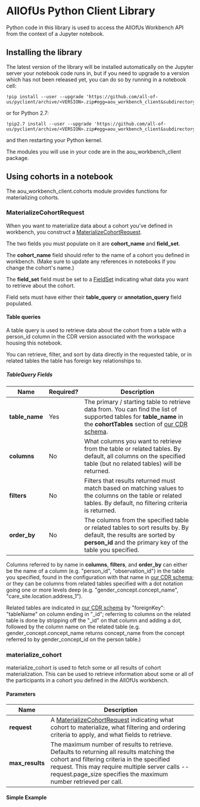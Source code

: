 # AllOfUs Python Client Library

Python code in this library is used to access the AllOfUs Workbench API from
the context of a Jupyter notebook. 

## Installing the library

The latest version of the library will be installed automatically on the Jupyter
server your notebook code runs in, but if you need to upgrade to a version which 
has not been released yet, you can do so by running in a notebook cell:

```
!pip install --user --upgrade 'https://github.com/all-of-us/pyclient/archive/<VERSION>.zip#egg=aou_workbench_client&subdirectory=py'
```

or for Python 2.7:

```
!pip2.7 install --user --upgrade 'https://github.com/all-of-us/pyclient/archive/<VERSION>.zip#egg=aou_workbench_client&subdirectory=py'
```

and then restarting your Python kernel.

The modules you will use in your code are in the aou_workbench_client package.

## Using cohorts in a notebook

The aou_workbench_client.cohorts module provides functions for materializing cohorts.

### MaterializeCohortRequest

When you want to materialize data about a cohort you've defined in workbench, you construct
a [MaterializeCohortRequest](swagger_docs/MaterializeCohortRequest.md). 

The two fields you must populate on it are **cohort_name** and **field_set**.

The **cohort_name** field should refer to the name of a cohort you defined in workbench.
(Make sure to update any references in notebooks if you change the cohort's name.)

The **field_set** field must be set to a [FieldSet](swagger_docs/FieldSet.md)
indicating what data you want to retrieve about the cohort. 

Field sets must have either their **table_query** or **annotation_query** field
populated.

#### Table queries

A table query is used to retrieve data about the cohort from a table with 
a person_id column in the CDR version associated with the workspace housing 
this notebook. 

You can retrieve, filter, and sort by data directly in the requested table, 
or in related tables the table has foreign key relationships to.

##### TableQuery Fields

Name | Required? | Description
---- | --------- | -----------
**table_name**|Yes|The primary / starting table to retrieve data from. You can find the list of supported tables for **table_name** in the **cohortTables** section of [our CDR schema](https://github.com/all-of-us/workbench/blob/master/api/config/cdm/cdm_5_2.json).
**columns**|No|What columns you want to retrieve from the table or related tables. By default, all columns on the specified table (but no related tables) will be returned.
**filters**|No|Filters that results returned must match based on matching values to the columns on the table or related tables.  By default, no filtering criteria is returned.
**order_by**|No|The columns from the specified table or related tables to sort results by. By default, the results are sorted by **person_id** and the primary key of the table you specified.


Columns referred to by name in **columns**, **filters**, and **order_by** can either
be the name of a column (e.g. "person_id", "observation_id") in the table you specified, 
found in the configuration with that name in 
[our CDR schema](https://github.com/all-of-us/workbench/blob/master/api/config/cdm/cdm_5_2.json);
or they can be columns from related tables specified with a dot notation going one
or more levels deep (e.g. "gender_concept.concept_name", "care_site.location.address_1").

Related tables are indicated in [our CDR schema](https://github.com/all-of-us/workbench/blob/master/api/config/cdm/cdm_5_2.json)
by "foreignKey": "tableName" on column ending in "_id";
referring to columns on the related table is done by stripping off the "_id" on that column
and adding a dot, followed by the column name on the related table (e.g. gender_concept.concept_name
returns concept_name from the concept referred to by gender_concept_id on the person table.)
 


### materialize_cohort

materialize_cohort is used to fetch some or all results of cohort materialization.
This can be used to retrieve information about some or all of the participants in a
cohort you defined in the AllOfUs workbench.

#### Parameters 
Name | Description
---------- | --------  
**request** | A [MaterializeCohortRequest](swagger_docs/MaterializeCohortRequest.md) indicating what cohort to materialize, what filtering and ordering criteria to apply, and what fields to retrieve.
**max_results** | The maximum number of results to retrieve. Defaults to returning all results matching the cohort and filtering criteria in the specified request. This may require multiple server calls -- request.page_size specifies the maximum number retrieved per call.  
 
#### Simple Example



